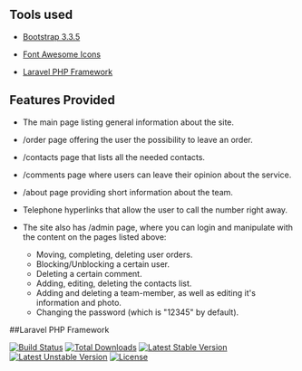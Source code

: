

## Tools used
* [Bootstrap 3.3.5](http://getbootstrap.com)

* [Font Awesome Icons](https://fortawesome.github.io/Font-Awesome/)

* [Laravel PHP Framework](https://laravel.com/)

## Features Provided
* The main page listing general information about the site.
* /order page offering the user the possibility to leave an order.
* /contacts page that lists all the needed contacts.
* /comments page where users can leave their opinion about the service.
* /about page providing short information about the team.
* Telephone hyperlinks that allow the user to call the number right away.

* The site also has /admin page, where you can login and manipulate with the content on the pages listed above:
  * Moving, completing, deleting user orders.
  * Blocking/Unblocking a certain user.
  * Deleting a certain comment.
  * Adding, editing, deleting the contacts list.
  * Adding and deleting a team-member, as well as editing it's information and photo.
  * Changing the password (which is "12345" by default).


##Laravel PHP Framework

[![Build Status](https://travis-ci.org/laravel/framework.svg)](https://travis-ci.org/laravel/framework)
[![Total Downloads](https://poser.pugx.org/laravel/framework/d/total.svg)](https://packagist.org/packages/laravel/framework)
[![Latest Stable Version](https://poser.pugx.org/laravel/framework/v/stable.svg)](https://packagist.org/packages/laravel/framework)
[![Latest Unstable Version](https://poser.pugx.org/laravel/framework/v/unstable.svg)](https://packagist.org/packages/laravel/framework)
[![License](https://poser.pugx.org/laravel/framework/license.svg)](https://packagist.org/packages/laravel/framework)
